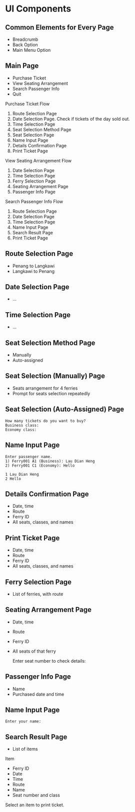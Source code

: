 # UI Components

## Common Elements for Every Page

- Breadcrumb
- Back Option
- Main Menu Option

## Main Page

- Purchase Ticket
- View Seating Arrangement
- Search Passenger Info
- Quit

Purchase Ticket Flow

1. Route Selection Page
2. Date Selection Page. Check if tickets of the day sold out.
3. Time Selection Page
4. Seat Selection Method Page
5. Seat Selection Page
6. Name Input Page
7. Details Confirmation Page
8. Print Ticket Page

View Seating Arrangement Flow

1. Date Selection Page
2. Time Selection Page
3. Ferry Selection Page
4. Seating Arrangement Page
5. Passenger Info Page

Search Passenger Info Flow

1. Route Selection Page
2. Date Selection Page
3. Time Selection Page
4. Name Input Page
5. Search Result Page
6. Print Ticket Page

## Route Selection Page

- Penang to Langkawi
- Langkawi to Penang

## Date Selection Page

- ...

## Time Selection Page

- ...

## Seat Selection Method Page

- Manually
- Auto-assigned

## Seat Selection (Manually) Page

- Seats arrangement for 4 ferries
- Prompt for seats selection repeatedly

## Seat Selection (Auto-Assigned) Page

    How many tickets do you want to buy?
    Business class: 
    Economy class:

## Name Input Page

    Enter passenger name.
    1) Ferry001 A1 (Business): Lau Dian Heng
    2) Ferry001 C1 (Economy): Hello

    1 Lau Dian Heng
    2 Hello

## Details Confirmation Page

- Date, time
- Route
- Ferry ID
- All seats, classes, and names

## Print Ticket Page

- Date, time
- Route
- Ferry ID
- All seats, classes, and names

## Ferry Selection Page

- List of ferries, with route

## Seating Arrangement Page

- Date, time
- Route
- Ferry ID
- All seats of that ferry


    Enter seat number to check details:

## Passenger Info Page

- Name
- Purchased date and time

## Name Input Page

    Enter your name:

## Search Result Page

- List of items

Item

- Ferry ID
- Date
- Time
- Route
- Name
- Seat number and class

Select an item to print ticket.
